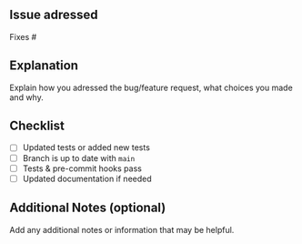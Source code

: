 ## Issue adressed
Fixes #<issue number>

## Explanation
Explain how you adressed the bug/feature request, what choices you made and why.

## Checklist
- [ ] Updated tests or added new tests
- [ ] Branch is up to date with `main`
- [ ] Tests & pre-commit hooks pass
- [ ] Updated documentation if needed

## Additional Notes (optional)
Add any additional notes or information that may be helpful.
